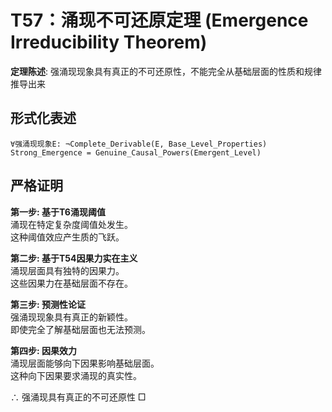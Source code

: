 # T57：涌现不可还原定理 (Emergence Irreducibility Theorem)  

**定理陈述**: 强涌现现象具有真正的不可还原性，不能完全从基础层面的性质和规律推导出来  

## 形式化表述  
```  
∀强涌现现象E: ¬Complete_Derivable(E, Base_Level_Properties)  
Strong_Emergence = Genuine_Causal_Powers(Emergent_Level)  
```  

## 严格证明  

**第一步: 基于T6涌现阈值**  
涌现在特定复杂度阈值处发生。  
这种阈值效应产生质的飞跃。  

**第二步: 基于T54因果力实在主义**  
涌现层面具有独特的因果力。  
这些因果力在基础层面不存在。  

**第三步: 预测性论证**  
强涌现现象具有真正的新颖性。  
即使完全了解基础层面也无法预测。  

**第四步: 因果效力**  
涌现层面能够向下因果影响基础层面。  
这种向下因果要求涌现的真实性。  

∴ 强涌现具有真正的不可还原性 □  